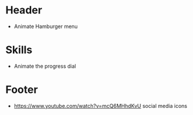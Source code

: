 # Header

- Animate Hamburger menu

# Skills

- Animate the progress dial

# Footer

- https://www.youtube.com/watch?v=mcQ6MHhdKvU social media icons